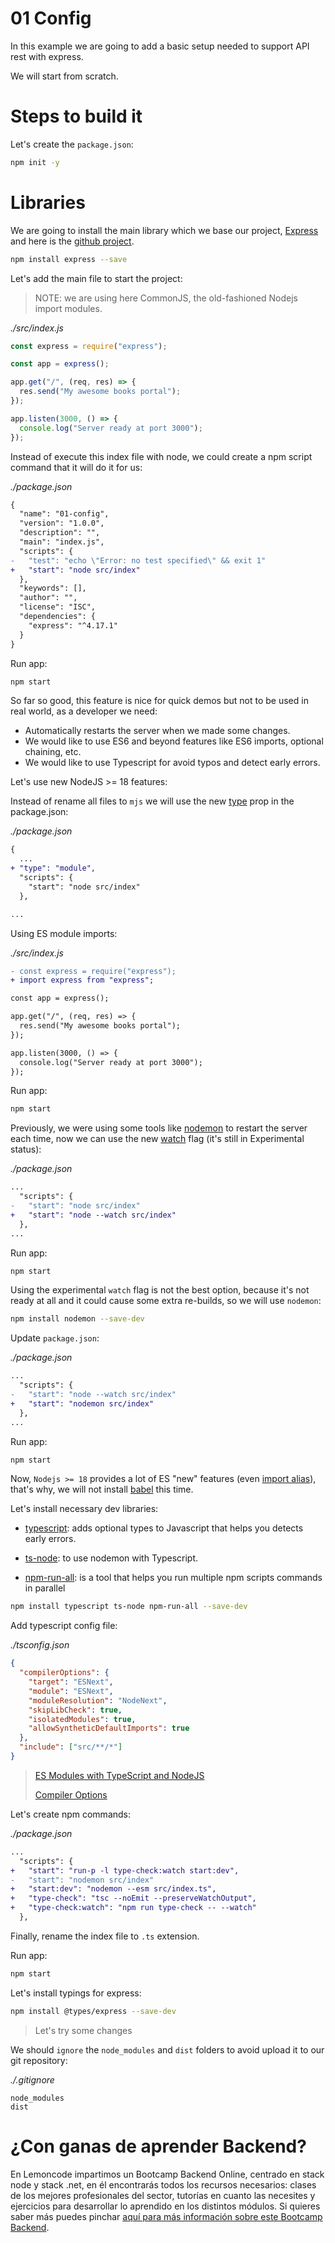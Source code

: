 # 01 Config

In this example we are going to add a basic setup needed to support API rest with express.

We will start from scratch.

# Steps to build it

Let's create the `package.json`:

```bash
npm init -y
```

# Libraries

We are going to install the main library which we base our project, [Express](https://expressjs.com/) and here is the [github project](https://github.com/expressjs/express).

```bash
npm install express --save
```

Let's add the main file to start the project:

> NOTE: we are using here CommonJS, the old-fashioned Nodejs import modules.

_./src/index.js_

```javascript
const express = require("express");

const app = express();

app.get("/", (req, res) => {
  res.send("My awesome books portal");
});

app.listen(3000, () => {
  console.log("Server ready at port 3000");
});
```

Instead of execute this index file with node, we could create a npm script command that it will do it for us:

_./package.json_

```diff
{
  "name": "01-config",
  "version": "1.0.0",
  "description": "",
  "main": "index.js",
  "scripts": {
-   "test": "echo \"Error: no test specified\" && exit 1"
+   "start": "node src/index"
  },
  "keywords": [],
  "author": "",
  "license": "ISC",
  "dependencies": {
    "express": "^4.17.1"
  }
}
```

Run app:

```bash
npm start

```

So far so good, this feature is nice for quick demos but not to be used in real world, as a developer we need:

- Automatically restarts the server when we made some changes.
- We would like to use ES6 and beyond features like ES6 imports, optional chaining, etc.
- We would like to use Typescript for avoid typos and detect early errors.

Let's use new NodeJS >= 18 features:

Instead of rename all files to `mjs` we will use the new [type](https://nodejs.org/api/packages.html#packagejson-and-file-extensions) prop in the package.json:

_./package.json_

```diff
{
  ...
+ "type": "module",
  "scripts": {
    "start": "node src/index"
  },

...
```

Using ES module imports:

_./src/index.js_

```diff
- const express = require("express");
+ import express from "express";

const app = express();

app.get("/", (req, res) => {
  res.send("My awesome books portal");
});

app.listen(3000, () => {
  console.log("Server ready at port 3000");
});

```

Run app:

```bash
npm start

```

Previously, we were using some tools like [nodemon](https://github.com/remy/nodemon) to restart the server each time, now we can use the new [watch](https://nodejs.org/dist/latest-v18.x/docs/api/all.html#all_cli_--watch) flag (it's still in Experimental status):

_./package.json_

```diff
...
  "scripts": {
-   "start": "node src/index"
+   "start": "node --watch src/index"
  },
...
```

Run app:

```bash
npm start

```

Using the experimental `watch` flag is not the best option, because it's not ready at all and it could cause some extra re-builds, so we will use `nodemon`:

```bash
npm install nodemon --save-dev

```

Update `package.json`:

_./package.json_

```diff
...
  "scripts": {
-   "start": "node --watch src/index"
+   "start": "nodemon src/index"
  },
...
```

Run app:

```bash
npm start

```

Now, `Nodejs >= 18` provides a lot of ES "new" features (even [import alias](https://nodejs.org/api/packages.html#imports)), that's why, we will not install [babel](https://github.com/babel/babel) this time.

Let's install necessary dev libraries:

- [typescript](https://github.com/microsoft/TypeScript): adds optional types to Javascript that helps you detects early errors.

- [ts-node](https://github.com/TypeStrong/ts-node): to use nodemon with Typescript.

- [npm-run-all](https://github.com/mysticatea/npm-run-all): is a tool that helps you run multiple npm scripts commands in parallel

```bash
npm install typescript ts-node npm-run-all --save-dev

```

Add typescript config file:

_./tsconfig.json_

```json
{
  "compilerOptions": {
    "target": "ESNext",
    "module": "ESNext",
    "moduleResolution": "NodeNext",
    "skipLibCheck": true,
    "isolatedModules": true,
    "allowSyntheticDefaultImports": true
  },
  "include": ["src/**/*"]
}


```

> [ES Modules with TypeScript and NodeJS](https://www.typescriptlang.org/docs/handbook/esm-node.html)
>
> [Compiler Options](https://www.typescriptlang.org/tsconfig)

Let's create npm commands:

_./package.json_

```diff
...
  "scripts": {
+   "start": "run-p -l type-check:watch start:dev",
-   "start": "nodemon src/index"
+   "start:dev": "nodemon --esm src/index.ts",
+   "type-check": "tsc --noEmit --preserveWatchOutput",
+   "type-check:watch": "npm run type-check -- --watch"
  },

```

Finally, rename the index file to `.ts` extension.

Run app:

```bash
npm start

```

Let's install typings for express:

```bash
npm install @types/express --save-dev

```

> Let's try some changes

We should `ignore` the `node_modules` and `dist` folders to avoid upload it to our git repository:

_./.gitignore_

```
node_modules
dist

```

# ¿Con ganas de aprender Backend?

En Lemoncode impartimos un Bootcamp Backend Online, centrado en stack node y stack .net, en él encontrarás todos los recursos necesarios: clases de los mejores profesionales del sector, tutorías en cuanto las necesites y ejercicios para desarrollar lo aprendido en los distintos módulos. Si quieres saber más puedes pinchar [aquí para más información sobre este Bootcamp Backend](https://lemoncode.net/bootcamp-backend#bootcamp-backend/banner).
